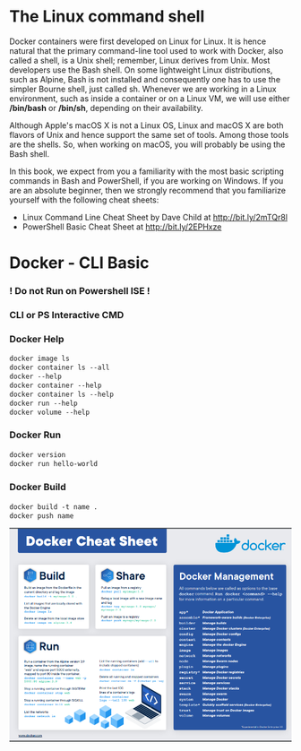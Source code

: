 # The Linux command shell
Docker containers were first developed on Linux for Linux. It is hence natural that the primary command-line tool used to work with Docker, also called a shell, is a Unix shell; remember, Linux derives from Unix. Most developers use the Bash shell. On some lightweight Linux distributions, such as Alpine, Bash is not installed and consequently one has to use the simpler Bourne shell, just called sh. Whenever we are working in a Linux environment, such as inside a container or on a Linux VM, we will use either **/bin/bash** or **/bin/sh**, depending on their availability.

Although Apple's macOS X is not a Linux OS, Linux and macOS X are both flavors of Unix and hence support the same set of tools. Among those tools are the shells. So, when working on macOS, you will probably be using the Bash shell.

In this book, we expect from you a familiarity with the most basic scripting commands in Bash and PowerShell, if you are working on Windows. If you are an absolute beginner, then we strongly recommend that you familiarize yourself with the following cheat sheets:

- Linux Command Line Cheat Sheet by Dave Child at http://bit.ly/2mTQr8l
- PowerShell Basic Cheat Sheet at http://bit.ly/2EPHxze


# Docker - CLI Basic
### ! Do not Run on Powershell ISE !
### CLI or PS Interactive CMD

### Docker Help

```
docker image ls
docker container ls --all
docker --help
docker container --help
docker container ls --help
docker run --help
docker volume --help 
```

### Docker Run

```dockerfile
docker version
docker run hello-world
```
### Docker Build
```
docker build -t name .
docker push name
```

![cli](../../img/cli-cheat.png)